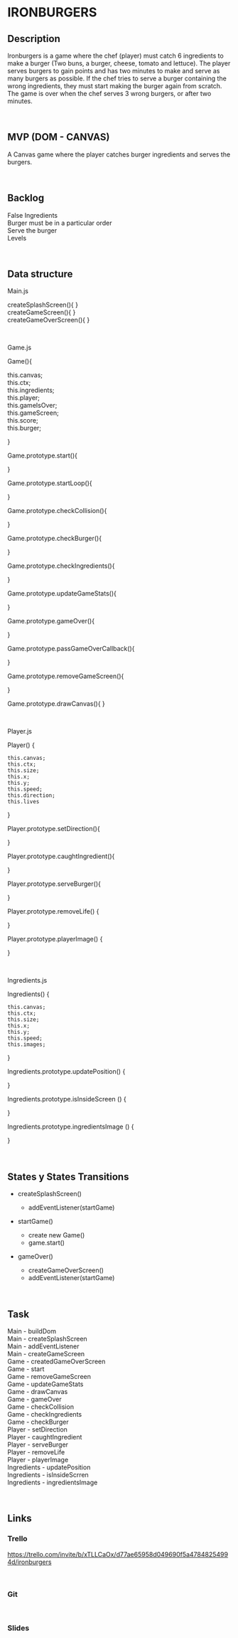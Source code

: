 # IRONBURGERS

## Description
Ironburgers is a game where the chef (player) must catch 6 ingredients to make a burger (Two buns, a burger, cheese, tomato and lettuce). The player serves burgers to gain points and has two minutes to make and serve as many burgers as possible. If the chef tries to serve a burger containing the wrong ingredients, they must start making the burger again from scratch. The game is over when the chef serves 3 wrong burgers, or after two minutes. 


</br>

## MVP (DOM - CANVAS)
A Canvas game where the player catches burger ingredients and serves the burgers.

</br>

## Backlog
False Ingredients </br>
Burger must be in a particular order </br>
Serve the burger </br>
Levels </br>

</br>

## Data structure
Main.js


createSplashScreen(){
} </br>
createGameScreen(){
} </br>
createGameOverScreen(){
}

</br>

Game.js

Game(){
  
  this.canvas; </br>
  this.ctx; </br>
  this.ingredients; </br>
  this.player; </br>
  this.gameIsOver; </br>
  this.gameScreen; </br>
  this.score; </br>
  this.burger; </br>

}

Game.prototype.start(){

}

Game.prototype.startLoop(){

}

Game.prototype.checkCollision(){

}

Game.prototype.checkBurger(){

}

Game.prototype.checkIngredients(){

}

Game.prototype.updateGameStats(){

}

Game.prototype.gameOver(){

}

Game.prototype.passGameOverCallback(){

}

Game.prototype.removeGameScreen(){

}

Game.prototype.drawCanvas(){ 
}

</br>

Player.js

Player() {

    this.canvas; 
    this.ctx;
    this.size;
    this.x;
    this.y;
    this.speed;
    this.direction;
    this.lives
}


Player.prototype.setDirection(){

}

Player.prototype.caughtIngredient(){

}

Player.prototype.serveBurger(){

}

Player.prototype.removeLife() {
  

}

Player.prototype.playerImage() {

}

</br>

Ingredients.js

Ingredients() {

    this.canvas; 
    this.ctx;
    this.size;
    this.x;
    this.y;
    this.speed;
    this.images;
}


Ingredients.prototype.updatePosition() {

}

Ingredients.prototype.isInsideScreen () {
    

}

Ingredients.prototype.ingredientsImage () {

}

</br>

## States y States Transitions


- createSplashScreen()
     - addEventListener(startGame)
  
  
- startGame()
  - create new Game()
  - game.start()
  
  
- gameOver()
  - createGameOverScreen()
  - addEventListener(startGame)


</br>


## Task

Main - buildDom </br>
Main - createSplashScreen </br>
Main - addEventListener </br>
Main - createGameScreen </br>
Game - createdGameOverScreen </br>
Game - start </br>
Game - removeGameScreen </br>
Game - updateGameStats </br>
Game - drawCanvas </br>
Game - gameOver </br>
Game - checkCollision </br>
Game - checkIngredients </br>
Game - checkBurger </br>
Player - setDirection </br>
Player - caughtIngredient </br>
Player - serveBurger </br>
Player - removeLife </br>
Player - playerImage </br>
Ingredients - updatePosition </br>
Ingredients - isInsideScrren </br>
Ingredients - ingredientsImage </br>


</br>

## Links


### Trello
https://trello.com/invite/b/xTLLCaOx/d77ae65958d049690f5a47848254994d/ironburgers

<br/>

### Git

<br/>

### Slides


